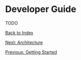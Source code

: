 # Developer Guide

TODO

[Back to Index](index.md)

[Next: Architecture](architecture.md)

[Previous: Getting Started](getting_started.md)